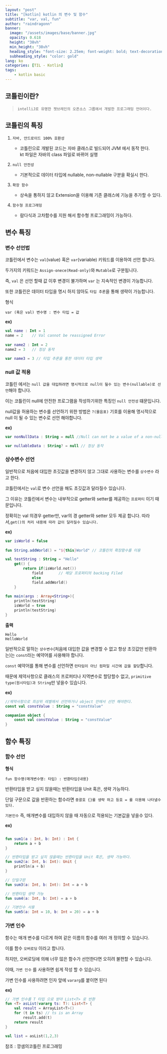 ```yaml
---
layout: "post"
title: "[kotlin] kotlin 의 변수 및 함수"
subtitle: "var, val, fun"
author: "raindragonn"
banner:
  image: "/assets/images/base/banner.jpg"
  opacity: 0.618
  height: "38vh"
  min_height: "38vh"
  heading_style: "font-size: 2.25em; font-weight: bold; text-decoration: underline"
  subheading_style: "color: gold"
lang: ko
categories: [TIL - Kotlin]
tags:
    - kotlin basic
---
```




## 코틀린이란?

 > `intelliJ로 유명한 젯브레인의 오픈소스 그룹에서 개발한 프로그래밍 언어이다.`

## 코틀린의 특징

1. `자바, 안드로이드 100% 호환성`

   - 코틀린으로 개발된 코드는 자바 클래스로 빌드되어 JVM 에서 동작 한다.<br>
   kt 파일은 자바의 class 파일로 바뀌어 실행

2. `null 안전성`

     - 기본적으로 데이터 타입에 nullable, non-nullable 구분을 확실시 한다.
  
3. `확장 함수`
   
   - 상속을 통하지 않고 Extension을 이용해 기존 클래스에 기능을 추가할 수 있다.

4. `함수형 프로그래밍`
   
   - 람다식과 고차함수를 지원 해서 함수형 프로그래밍이 가능하다.


## 변수 특징


### 변수 선언법

코틀린에서 변수는 `val`(value) 혹은 `var`(variable) 키워드를 이용하여 선언 합니다.<br>

두가지의 키워드는 `Assign-onece(Read-only)`와 `Mutable`로 구분됩니다.<br>

즉, `val` 은 선언 할때 값 이후 변경이 불가하며 `var` 는 지속적인 변경이 가능합니다.

또한 코틀린은 데이터 타입을 명시 하지 않아도 `타입 추론`을 통해 생략이 가능합니다.

형식

    var (혹은 val) 변수명 : 변수 타입 = 값

**ex)**
```kotlin
val name : Int = 1
name = 2    // Val cannot be reassigned Error
    
var name2 : Int = 2
name2 = 3   // 정상 동작

var name3 = 3 // 타입 추론을 통한 데이터 타입 생략
```

### null 값 적용

코틀린 에서는 `null 값을 대입하려면 명시적으로 null이 될수 있는 변수(nullable)로 선언`해야 합니다.  

이는 코틀린이 null에 안전한 프로그램을 작성하기위한 특징인 `null 안전성` 떄문입니다.  

null값을 허용하는 변수를 선언하기 위한 방법은 `?(물음표)` 기호를 이용해 명시적으로 null 이 될 수 있는 변수로 선언 해야합니다.

**ex)**
```kotlin
var nonNullData : String = null //Null can not be a value of a non-null type String

var nullableData : String? = null // 정상 동작
```

### 상수변수 선언

일반적으로 처음에 대입한 초깃값을 변경하지 않고 그대로 사용하는 변수를 `상수변수` 라고 한다.  

코틀린에서는 `val`로 변수 선언을 해도 초깃값과 달라질수 있습니다.  

그 이유는 코틀린에서 변수는 내부적으로 getter와 setter를 제공하는 `프로퍼티` 이기 때문입니다.  

정확히는 val 의경우 getter만, var의 경 getter와 setter 모두 제공 합니다.
따라서,`get()의 처리 내용에 따라 값이 달라질수 있습니다.`

**ex)**
```kotlin
var isWorld = false
    
fun String.addWorld() = "${this}World" // 코틀린의 확장함수를 이용

val testString : String = "Hello"
    get() {
        return if(isWorld.not())
            field       // 해당 프로퍼티의 backing Filed
            else
            field.addWorld()
    }
    
fun main(args : Array<String>){
    println(testString)
    isWorld = true
    println(testString)
}
```

**출력**
```
Hello
HelloWorld
```


일반적으로 말하는 `상수변수`(처음에 대입한 값을 변경할 수 없고 항상 초깃값만 반환하는)는 `const`라는 예약어를 사용해야 합니다.

`const` 예약어를 통해 변수를 선언하면 `런타임이 아닌 컴파일 시간에 값을 할당`합니다.

때문에 제약사항으로 클래스의 프로퍼티나 지역변수로 할당할수 없고, `primitive type(원시타입)과 String`만 넣을수 있습니다.


**ex)**
```kotlin
//제약사항으로 최상위 레벨에서 선언하거나 object 안에서 선언 해야한다.
const val constValue : String = "constValue"

companion object {
    const val constValue : String = "constValue"
}
```

## 함수 특징

### 함수 선언

**형식**
```
fun 함수명(매개변수명: 타입) : 반환타입{내용}
```

반환타입을 받고 싶지 않을때는 반환타입을 Unit 혹은, 생략 가능하다.

단일 구문으로 값을 반환하는 함수라면 `중괄호 {}를 생략 하고 등호 = 를 이용해 나타낼수 있다.`

 `기본인수` 즉, 매개변수를 대입하지 않을 때 자동으로 적용되는 기본값을 넣을수 있다.

**ex)**
```kotlin

fun sum1(a : Int, b: Int) : Int {
    return a + b
}

// 반환타입을 받고 싶지 않을때는 반환타입을 Unit 혹은, 생략 가능하다.
fun sum2(a: Int, b: Int): Unit {
    println(a + b)
}

// 단일구문
fun sum3(a: Int, b: Int): Int = a + b

// 반환타입 생략 가능
fun sum4(a: Int, b: Int) = a + b

// 기본인수 사용
fun sum5(a: Int = 10, b: Int = 20) = a + b
```

### 가변 인수

함수는 매개 변수를 다르게 하여 같은 이름의 함수를 여러 개 정의할 수 있습니다.

이를 함수 `오버로딩` 이라고 합니다.

하지만, 오버로딩에 의해 너무 많은 함수가 선언한다면 오히려 불편할 수 있습니다.

이때, `가변 인수` 를 사용하면 쉽게 작성 할 수 있습니다.

가변 인수를 사용하려면 인자 앞에 `vararg`를 붙이면 된다

**ex)**
```kotlin
// 가변 인수를 T 타입 으로 받아 List<T> 로 반환
fun <T> asList(vararg ts: T): List<T> {
    val result = ArrayList<T>()
    for (t in ts) // ts is an Array
        result.add(t)
    return result
}

val list = asList(1,2,3)
```

참조 : 깡샘의코틀린 프로그래밍